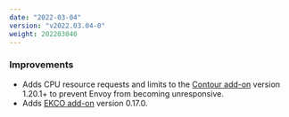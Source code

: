 ```yaml
---
date: "2022-03-04"
version: "v2022.03.04-0"
weight: 202203040
---
```


### <span class="label label-blue">Improvements</span>
- Adds CPU resource requests and limits to the [Contour add-on](/docs/add-ons/contour) version 1.20.1+ to prevent Envoy from becoming unresponsive.
- Adds [EKCO add-on](/docs/add-ons/ekco) version 0.17.0.
